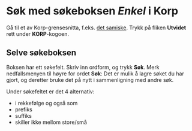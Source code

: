 # Søk med søkeboksen *Enkel* i Korp

Gå til et av Korp-grensesnitta, f.eks. [det samiske](http://gtweb.uit.no/korp/). Trykk på fliken **Utvidet** rett under **KORP**-kogoen.

## Selve søkeboksen

Boksen har ett søkefelt. Skriv inn ordform, og trykk **Søk**. Merk nedfallsmenyen til høyre for ordet **Søk**: Det er mulik å lagre søket du har gjort, og deretter bruke det på nytt i sammenligning med andre søk.

Under søkefeltet er det 4 alternativ:
- i rekkefølge og også som
-  prefiks 
-  suffiks 
-  skiller ikke mellom store/små 


